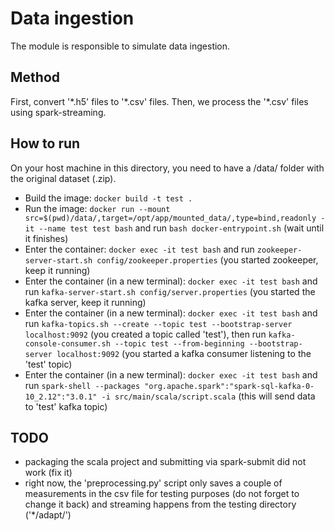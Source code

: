 # Data ingestion

The module is responsible to simulate data ingestion.

## Method

First, convert '\*.h5' files to '\*.csv' files. Then, we process the '\*.csv' files using spark-streaming.

## How to run

On your host machine in this directory, you need to have a /data/ folder with the original dataset (.zip). 

- Build the image: `docker build -t test .`
- Run the image: `docker run --mount src=$(pwd)/data/,target=/opt/app/mounted_data/,type=bind,readonly -it --name test test bash` and run `bash docker-entrypoint.sh` (wait until it finishes)
- Enter the container: `docker exec -it test bash` and run `zookeeper-server-start.sh config/zookeeper.properties` (you started zookeeper, keep it running)
- Enter the container (in a new terminal): `docker exec -it test bash` and run `kafka-server-start.sh config/server.properties` (you started the kafka server, keep it running)
- Enter the container (in a new terminal): `docker exec -it test bash` and run `kafka-topics.sh --create --topic test --bootstrap-server localhost:9092` (you created a topic called 'test'), then run `kafka-console-consumer.sh --topic test --from-beginning --bootstrap-server localhost:9092` (you started a kafka consumer listening to the 'test' topic)
- Enter the container (in a new terminal): `docker exec -it test bash` and run `spark-shell --packages "org.apache.spark":"spark-sql-kafka-0-10_2.12":"3.0.1" -i src/main/scala/script.scala` (this will send data to 'test' kafka topic)

## TODO
- packaging the scala project and submitting via spark-submit did not work (fix it)
- right now, the 'preprocessing.py' script only saves a couple of measurements in the csv file for testing purposes (do not forget to change it back) and streaming happens from the testing directory ('\*/adapt/')
